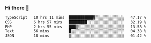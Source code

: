 ### Hi there 🌱
<!--START_SECTION:waka-->

```txt
TypeScript   10 hrs 11 mins  ███████████▓░░░░░░░░░░░░░   47.17 %
CSS          6 hrs 57 mins   ████████░░░░░░░░░░░░░░░░░   32.19 %
PHP          2 hrs 55 mins   ███▒░░░░░░░░░░░░░░░░░░░░░   13.58 %
Text         56 mins         █░░░░░░░░░░░░░░░░░░░░░░░░   04.38 %
JSON         18 mins         ▒░░░░░░░░░░░░░░░░░░░░░░░░   01.42 %
```

<!--END_SECTION:waka-->
<!--
**Dieg0raf/Dieg0raf** is a ✨ _special_ ✨ repository because its `README.md` (this file) appears on your GitHub profile.

Here are some ideas to get you started:

- 🔭 I’m currently working on ...
- 🌱 I’m currently learning ...
- 👯 I’m looking to collaborate on ...
- 🤔 I’m looking for help with ...
- 💬 Ask me about ...
- 📫 How to reach me: ...
- 😄 Pronouns: ...
- ⚡ Fun fact: ...
-->
